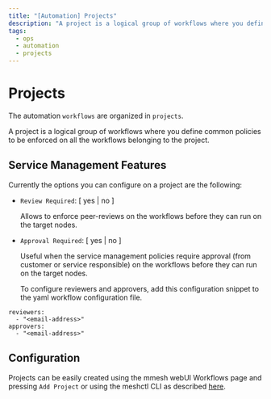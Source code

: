 ```yaml
---
title: "[Automation] Projects"
description: "A project is a logical group of workflows where you define common policies to be enforced on all the workflows belonging to the project."
tags:
  - ops
  - automation
  - projects
---
```


# Projects

The automation `workflows` are organized in `projects`.

A project is a logical group of workflows where you define common policies to be enforced on all the workflows belonging to the project.

## Service Management Features

Currently the options you can configure on a project are the following:

- `Review Required`: [ yes | no ]

  Allows to enforce peer-reviews on the workflows before they can run on the target nodes.

- `Approval Required`: [ yes | no ]

  Useful when the service management policies require approval (from customer or service responsible) on the workflows before they can run on the target nodes.

  To configure reviewers and approvers, add this configuration snippet to the yaml workflow configuration file.

```plain
reviewers:
  - "<email-address>"
approvers:
  - "<email-address>"
```

## Configuration

Projects can be easily created using the mmesh webUI Workflows page and pressing `Add Project` or using the meshctl CLI as described [here](/docs/platform/mmeshctl/automation/).
